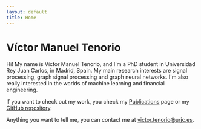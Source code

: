 ```yaml
---
layout: default
title: Home
---
```


# Víctor Manuel Tenorio

Hi! My name is Víctor Manuel Tenorio, and I'm a PhD student in Universidad Rey Juan Carlos, in Madrid, Spain. My main research interests are signal processing, graph signal processing and graph neural networks. I'm also really interested in the worlds of machine learning and financial engineering.

If you want to check out my work, you check my [Publications](/publications) page or my [GitHub repository](https://github.com/vmtenorio).

Anything you want to tell me, you can contact me at [victor.tenorio@urjc.es](mailto:victor.tenorio@urjc.es).